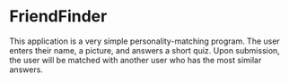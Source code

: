 # FriendFinder
This application is a very simple personality-matching program. The user enters their name, a picture, and answers a short quiz. Upon submission, the user will be matched with another user who has the most similar answers.